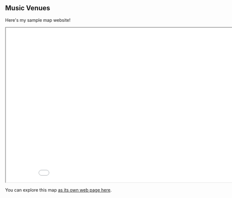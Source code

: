 ## Music Venues

Here's my sample map website!

<iframe src="musicvenues.html" height="500" width="900"></iframe>

You can explore this map [as its own web page here](musicvenues.html).
